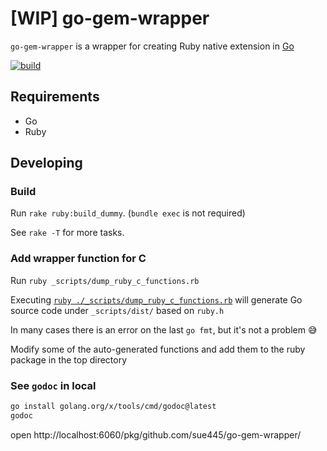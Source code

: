 # [WIP] go-gem-wrapper
`go-gem-wrapper` is a wrapper for creating Ruby native extension in [Go](https://go.dev/)

[![build](https://github.com/sue445/go-gem-wrapper/actions/workflows/build.yml/badge.svg)](https://github.com/sue445/go-gem-wrapper/actions/workflows/build.yml)

## Requirements
* Go
* Ruby

## Developing
### Build
Run `rake ruby:build_dummy`. (`bundle exec` is not required)

See `rake -T` for more tasks.

### Add wrapper function for C
Run `ruby _scripts/dump_ruby_c_functions.rb`

Executing [`ruby ./_scripts/dump_ruby_c_functions.rb`](./_scripts/dump_ruby_c_functions.rb) will generate Go source code under `_scripts/dist/` based on `ruby.h`

In many cases there is an error on the last `go fmt`, but it's not a problem :sweat_smile:

Modify some of the auto-generated functions and add them to the ruby package in the top directory

### See `godoc` in local
```bash
go install golang.org/x/tools/cmd/godoc@latest
godoc
```

open http://localhost:6060/pkg/github.com/sue445/go-gem-wrapper/
